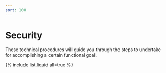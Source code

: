 ```yaml
---
sort: 100
---
```


# Security

These technical procedures will guide you through the steps to undertake for accomplishing a certain functional goal.

{% include list.liquid all=true %}
